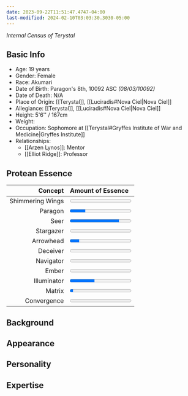 ```yaml
---
date: 2023-09-22T11:51:47.4747-04:00
last-modified: 2024-02-10T03:03:30.3030-05:00
---
```

*Internal Census of Terystal*
## Basic Info
- Age: 19 years
- Gender: Female
- Race: Akumari
- Date of Birth: Paragon's 8th, 10092 ASC *(08/03/10092)*
- Date of Death: N/A
- Place of Origin: [[Terystal]], [[Luciradis#Nova Ciel|Nova Ciel]]
- Allegiance: [[Terystal]], [[Luciradis#Nova Ciel|Nova Ciel]]
- Height: 5'6'' / 167cm
- Weight:
- Occupation: Sophomore at [[Terystal#Gryffes Institute of War and Medicine|Gryffes Institute]]
- Relationships:
	- [[Arzen Lynos]]: Mentor
	- [[Elliot Ridge]]: Professor
## Protean Essence

|      **Concept** | **Amount of Essence**                       |
| ----------------:|:------------------------------------------- |
| Shimmering Wings | <progress value="0" max="100"></progress> |
|          Paragon | <progress value="25" max="100"></progress>  |
|             Seer | <progress value="80" max="100"></progress>  |
|        Stargazer | <progress value="0" max="100"></progress>   |
|        Arrowhead | <progress value="15" max="100"></progress>  |
|         Deceiver | <progress value="0" max="100"></progress>   |
|        Navigator | <progress value="0" max="100"></progress>  |
|            Ember | <progress value="0" max="100"></progress>  |
|      Illuminator | <progress value="40" max="100"></progress>  |
|           Matrix | <progress value="5" max="100"></progress>  |
|      Convergence | <progress value="0" max="100"></progress>   |

## Background

## Appearance

## Personality

## Expertise

